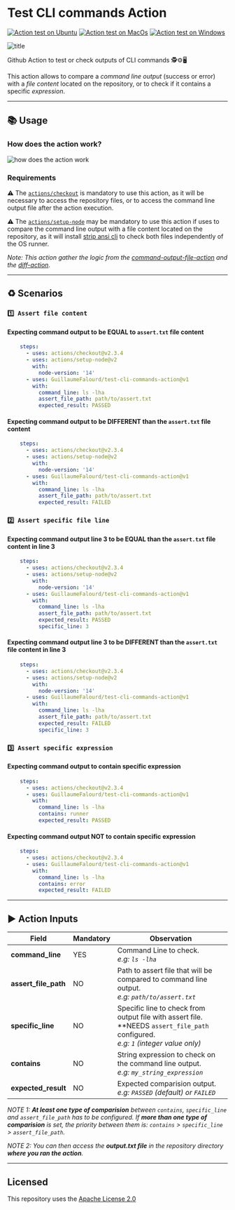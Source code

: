 # Test CLI commands Action

[![Action test on Ubuntu](https://github.com/GuillaumeFalourd/test-cli-commands-action/actions/workflows/ubuntu_test_command_output.yml/badge.svg)](https://github.com/GuillaumeFalourd/test-cli-commands-action/actions/workflows/ubuntu_test_command_output.yml) [![Action test on MacOs](https://github.com/GuillaumeFalourd/test-cli-commands-action/actions/workflows/macos_test_command_output.yml/badge.svg)](https://github.com/GuillaumeFalourd/test-cli-commands-action/actions/workflows/macos_test_command_output.yml) [![Action test on Windows](https://github.com/GuillaumeFalourd/test-cli-commands-action/actions/workflows/windows_test_command_output.yml/badge.svg)](https://github.com/GuillaumeFalourd/test-cli-commands-action/actions/workflows/windows_test_command_output.yml)

![title](https://user-images.githubusercontent.com/22433243/122581482-7893f400-d02d-11eb-9eee-5e62fe52dadd.png)

Github Action to test or check outputs of CLI commands 🕵️⚙️🖥

This action allows to compare a _command line output_ (success or error) with a _file content_ located on the repository, or to check if it contains a specific _expression_.

* * *

## 📚 Usage

### How does the action work?

![how does the action work](https://user-images.githubusercontent.com/22433243/123486342-39901080-d5e2-11eb-94f2-3f45b4ed6205.png)

### Requirements

⚠️  The [`actions/checkout`](https://github.com/marketplace/actions/checkout) is mandatory to use this action, as it will be necessary to access the repository files, or to access the command line output file after the action execution.

⚠️  The [`actions/setup-node`](https://github.com/marketplace/actions/setup-node-js-environment) may be mandatory to use this action if uses to compare the command line output with a file content located on the repository, as it will install [strip ansi cli](https://www.npmjs.com/package/strip-ansi-cli) to check both files independently of the OS runner.

*Note: This action gather the logic from the [command-output-file-action](https://github.com/GuillaumeFalourd/command-output-file-action) and the [diff-action](https://github.com/GuillaumeFalourd/diff-action)*.

 * * *

## ♻️ Scenarios

### `1️⃣ Assert file content`

#### Expecting command output to be EQUAL to `assert.txt` file content

```yaml
    steps:
      - uses: actions/checkout@v2.3.4
      - uses: actions/setup-node@v2
        with:
          node-version: '14'
      - uses: GuillaumeFalourd/test-cli-commands-action@v1
        with:
          command_line: ls -lha
          assert_file_path: path/to/assert.txt
          expected_result: PASSED
```

#### Expecting command output to be DIFFERENT than the `assert.txt` file content

```yaml
    steps:
      - uses: actions/checkout@v2.3.4
      - uses: actions/setup-node@v2
        with:
          node-version: '14'
      - uses: GuillaumeFalourd/test-cli-commands-action@v1
        with:
          command_line: ls -lha
          assert_file_path: path/to/assert.txt
          expected_result: FAILED
```

### `2️⃣ Assert specific file line`

#### Expecting command output line 3 to be EQUAL than the `assert.txt` file content in line 3

```yaml
    steps:
      - uses: actions/checkout@v2.3.4
      - uses: actions/setup-node@v2
        with:
          node-version: '14'
      - uses: GuillaumeFalourd/test-cli-commands-action@v1
        with:
          command_line: ls -lha
          assert_file_path: path/to/assert.txt
          expected_result: PASSED
          specific_line: 3
```

#### Expecting command output line 3 to be DIFFERENT than the `assert.txt` file content in line 3

```yaml
    steps:
      - uses: actions/checkout@v2.3.4
      - uses: actions/setup-node@v2
        with:
          node-version: '14'
      - uses: GuillaumeFalourd/test-cli-commands-action@v1
        with:
          command_line: ls -lha
          assert_file_path: path/to/assert.txt
          expected_result: FAILED
          specific_line: 3
```

### `3️⃣ Assert specific expression`

#### Expecting command output to contain specific expression

```yaml
    steps:
      - uses: actions/checkout@v2.3.4
      - uses: GuillaumeFalourd/test-cli-commands-action@v1
        with:
          command_line: ls -lha
          contains: runner
          expected_result: PASSED
```

#### Expecting command output NOT to contain specific expression

```yaml
    steps:
      - uses: actions/checkout@v2.3.4
      - uses: GuillaumeFalourd/test-cli-commands-action@v1
        with:
          command_line: ls -lha
          contains: error
          expected_result: FAILED
```

* * *

## ▶️ Action Inputs

Field | Mandatory | Observation
------------ | ------------  | -------------
**command_line** | YES | Command Line to check. <br/> _e.g: `ls -lha`_
**assert_file_path** | NO | Path to assert file that will be compared to command line output. <br/> _e.g: `path/to/assert.txt`_
**specific_line** | NO | Specific line to check from output file with assert file. <br/> **NEEDS `assert_file_path` configured. <br/> _e.g: `1` (*integer value only*)_
**contains** | NO | String expression to check on the command line output. <br/> _e.g: `my_string_expression`_
**expected_result** | NO | Expected comparision output. <br/> _e.g: `PASSED` (*default*) or `FAILED`_

_NOTE 1: **At least one type of comparision** between `contains`, `specific_line` and `assert_file_path` has to be configured. If **more than one type of comparision** is set, the priority between them is: `contains` > `specific_line` > `assert_file_path`._

_NOTE 2: You can then access the **output.txt file** in the repository directory **where you ran the action**._

* * *

## Licensed

This repository uses the [Apache License 2.0](https://github.com/GuillaumeFalourd/aws-cliaction/blob/main/LICENSE)
